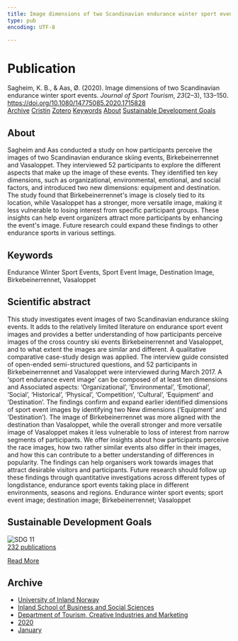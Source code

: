 ```yaml
---
title: Image dimensions of two Scandinavian endurance winter sport events
type: pub
encoding: UTF-8

---
```

<h1>Publication</h1>
<article id="csl-bib-container-JLSXT2YJ" class="csl-bib-container">
  <div class="csl-bib-body"> <div class="csl-entry">Sagheim, K. B., &#38; Aas, Ø. (2020). Image dimensions of two Scandinavian endurance winter sport events. <i>Journal of Sport Tourism</i>, <i>23</i>(2–3), 133–150. <a href="https://doi.org/10.1080/14775085.2020.1715828">https://doi.org/10.1080/14775085.2020.1715828</a></div> </div>
  <div class="csl-bib-buttons">
    <a href="#taxonomy-article-JLSXT2YJ" alt="archive" class="csl-bib-button">Archive</a>
    <a href="https://app.cristin.no/results/show.jsf?id=1783299" alt="Cristin" class="csl-bib-button">Cristin</a>
    <a href="http://zotero.org/groups/5881554/items/JLSXT2YJ" alt="Zotero" class="csl-bib-button">Zotero</a>
    <a href="#keywords-article-JLSXT2YJ" alt="keywords" class="csl-bib-button">Keywords</a>
    <a href="#about-article-JLSXT2YJ" alt="about_pub" class="csl-bib-button">About</a>
    <a href="#sdg-article-JLSXT2YJ" alt="sdg" class="csl-bib-button">Sustainable Development Goals</a>
  </div>
  <div id="csl-bib-meta-container-JLSXT2YJ"></div>
</article>
<div id="csl-bib-meta-JLSXT2YJ" class="csl-bib-meta">
  <article id="about-article-JLSXT2YJ" class="about_pub-article">
    <h1>About</h1>
    Sagheim and Aas conducted a study on how participants perceive the images of two Scandinavian endurance skiing events, Birkebeinerrennet and Vasaloppet. They interviewed 52 participants to explore the different aspects that make up the image of these events. They identified ten key dimensions, such as organizational, environmental, emotional, and social factors, and introduced two new dimensions: equipment and destination. The study found that Birkebeinerrennet's image is closely tied to its location, while Vasaloppet has a stronger, more versatile image, making it less vulnerable to losing interest from specific participant groups. These insights can help event organizers attract more participants by enhancing the event's image. Future research could expand these findings to other endurance sports in various settings.
  </article>
  <article id="keywords-article-JLSXT2YJ" class="keywords-article">
    <h1>Keywords</h1>
    Endurance Winter Sport Events, Sport Event Image, Destination Image, Birkebeinerrennet, Vasaloppet
  </article>
  <article id="abstract-article-JLSXT2YJ" class="abstract-article">
    <h1>Scientific abstract</h1>
    This study investigates event images of two Scandinavian 
endurance skiing events. It adds to the relatively limited literature on endurance sport event images and provides a better understanding of how participants perceive images of the cross country ski events Birkebeinerrennet and Vasaloppet, and to what extent the images are similar and different. A qualitative comparative case-study design was applied. The interview guide consisted of open-ended semi-structured questions, and 52 participants in Birkebeinerrennet and Vasaloppet were interviewed during March 2017. A ‘sport endurance event image’ can be composed of at least ten dimensions and Associated aspects: ‘Organizational’, ‘Environmental’, ‘Emotional’, ‘Social’, 
‘Historical’, ‘Physical’, ‘Competition’, ‘Cultural’, ‘Equipment’ and ‘Destination’. The findings confirm and expand earlier identified dimensions of sport event images by identifying two New dimensions (‘Equipment’ and ‘Destination’). The image of Birkebeinerrennet was more aligned with the destination than Vasaloppet, while the overall stronger and more versatile image of Vasaloppet makes it less vulnerable to loss of interest from narrow 
segments of participants. We offer insights about how participants perceive the race images, how two rather similar events also differ in their images, and how this can contribute to a better understanding of differences in popularity. The findings can help organisers work towards images that attract desirable visitors and participants. Future research should follow up these findings through quantitative investigations across different types of longdistance, endurance sport events taking place in different environments, seasons and regions. 
Endurance winter sport 
events; sport event image; 
destination image; 
Birkebeinerrennet; 
Vasaloppet
  </article>
  <article id="sdg-article-JLSXT2YJ" class="sdg-article">
    <h1>Sustainable Development Goals</h1>
    <div class="sdg-container"><div id="sdg11" class="sdg">
        <img src="{{< params subfolder >}}images/sdg/sdg11_en.png" class="image" alt="SDG 11">
        <div class="sdg-overlay">
          <a href="/en/archive/?key=?sdg=11#archive" class="sdg-publication-count"><span>232</span> publications</a>
          <p><a href="https://sdgs.un.org/goals/goal11" class="sdg-read-more">Read More</a></p>
        </div>
      </div></div>
  </article>
  <article id="taxonomy-article-JLSXT2YJ" class="taxonomy-article">
    <h1>Archive</h1>
    <ul>
      <li>
        <a href="/en/archive/?key=3DCRN523">University of Inland Norway</a>
      </li>
      <li>
        <a href="/en/archive/?key=DU8Q9LN9">Inland School of Business and Social Sciences</a>
      </li>
      <li>
        <a href="/en/archive/?key=HTIZLGPZ">Department of Tourism, Creative Industries and Marketing</a>
      </li>
      <li>
        <a href="/en/archive/?key=6V8B4IYP">2020</a>
      </li>
      <li>
        <a href="/en/archive/?key=FE74R9GF">January</a>
      </li>
    </ul>
  </article>
</div>

